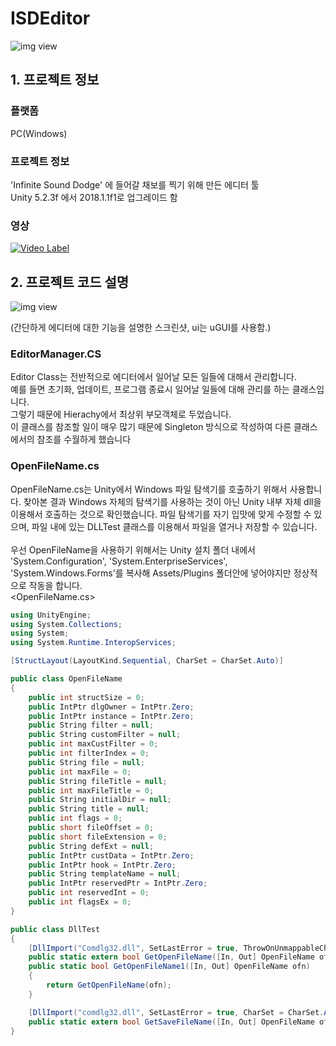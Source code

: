 # ISDEditor

![img view][1]

[1]: https://scontent-icn1-1.xx.fbcdn.net/v/t1.0-9/13442329_873351602794391_7955708399430878779_n.jpg?_nc_cat=105&_nc_ht=scontent-icn1-1.xx&oh=b02dcf1a1b0e3c541d2a7327e52e954a&oe=5C8A5C97 (preview)

## 1. 프로젝트 정보

### 플랫폼 
PC(Windows)

### 프로젝트 정보
'Infinite Sound Dodge' 에 들어갈 채보를 찍기 위해 만든 에디터 툴</br>
Unity 5.2.3f 에서 2018.1.1f1로 업그레이드 함

### 영상
[![Video Label](http://img.youtube.com/vi/Cc_Bc2ZyBZ0/0.jpg)](https://youtu.be/Cc_Bc2ZyBZ0?t=0s)


## 2. 프로젝트 코드 설명

![img view][2]

[2]: https://scontent-icn1-1.xx.fbcdn.net/v/t1.0-9/44843876_1727730660689810_971326632314798080_n.jpg?_nc_cat=100&_nc_ht=scontent-icn1-1.xx&oh=2ddd58d2e2a1a51d7a780475ad9a0d6b&oe=5C514F26 (preview)
(간단하게 에디터에 대한 기능을 설명한 스크린샷, ui는 uGUI를 사용함.)</br>


### EditorManager.CS
Editor Class는 전반적으로 에디터에서 일어날 모든 일들에 대해서 관리합니다.</br>
예를 들면 초기화, 업데이트, 프로그램 종료시 일어날 일들에 대해 관리를 하는 클래스입니다.</br>
그렇기 때문에 Hierachy에서 최상위 부모객체로 두었습니다.</br>
이 클래스를 참조할 일이 매우 많기 때문에 Singleton 방식으로 작성하여 다른 클래스에서의 참조를 수월하게 했습니다</br>
### OpenFileName.cs
OpenFileName.cs는 Unity에서 Windows 파일 탐색기를 호출하기 위해서 사용합니다. 찾아본 결과 Windows 자체의 탐색기를 사용하는 것이 아닌 Unity 내부 자체 dll을 이용해서 호출하는 것으로 확인했습니다. 파일 탐색기를 자기 입맛에 맞게 수정할 수 있으며, 파일 내에 있는 DLLTest 클래스를 이용해서 파일을 열거나 저장할 수 있습니다.</br></br>
우선 OpenFileName을 사용하기 위해서는 Unity 설치 폴더 내에서 'System.Configuration', 'System.EnterpriseServices', 'System.Windows.Forms'를 복사해 Assets/Plugins 폴더안에 넣어야지만 정상적으로 작동을 합니다.</br>
<OpenFileName.cs>
```c#
using UnityEngine;
using System.Collections;
using System;
using System.Runtime.InteropServices;

[StructLayout(LayoutKind.Sequential, CharSet = CharSet.Auto)]

public class OpenFileName
{
    public int structSize = 0;
    public IntPtr dlgOwner = IntPtr.Zero;
    public IntPtr instance = IntPtr.Zero;
    public String filter = null;
    public String customFilter = null;
    public int maxCustFilter = 0;
    public int filterIndex = 0;
    public String file = null;
    public int maxFile = 0;
    public String fileTitle = null;
    public int maxFileTitle = 0;
    public String initialDir = null;
    public String title = null;
    public int flags = 0;
    public short fileOffset = 0;
    public short fileExtension = 0;
    public String defExt = null;
    public IntPtr custData = IntPtr.Zero;
    public IntPtr hook = IntPtr.Zero;
    public String templateName = null;
    public IntPtr reservedPtr = IntPtr.Zero;
    public int reservedInt = 0;
    public int flagsEx = 0;
}

public class DllTest
{
    [DllImport("Comdlg32.dll", SetLastError = true, ThrowOnUnmappableChar = true, CharSet = CharSet.Auto)]
    public static extern bool GetOpenFileName([In, Out] OpenFileName ofn);
    public static bool GetOpenFileName1([In, Out] OpenFileName ofn)
    {
        return GetOpenFileName(ofn);
    }

    [DllImport("comdlg32.dll", SetLastError = true, CharSet = CharSet.Auto)]
    public static extern bool GetSaveFileName([In, Out] OpenFileName ofn);
}
```
